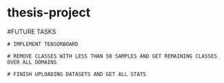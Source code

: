# thesis-project

#FUTURE TASKS
    
    # IMPLEMENT TENSORBOARD
    
    # REMOVE CLASSES WITH LESS THAN 50 SAMPLES AND GET REMAINING CLASSES OVER ALL DOMAINS
    
    # FINISH UPLOADING DATASETS AND GET ALL STATS